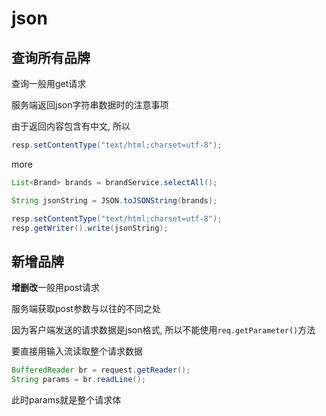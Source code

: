 # json

## 查询所有品牌

查询一般用get请求

服务端返回json字符串数据时的注意事项

由于返回内容包含有中文, 所以

```java
resp.setContentType("text/html;charset=utf-8");
```

more

```java
List<Brand> brands = brandService.selectAll();  

String jsonString = JSON.toJSONString(brands);

resp.setContentType("text/html;charset=utf-8");
resp.getWriter().write(jsonString);
```

## 新增品牌

**增删改**一般用post请求

服务端获取post参数与以往的不同之处

因为客户端发送的请求数据是json格式, 所以不能使用`req.getParameter()`方法

要直接用输入流读取整个请求数据

```java
BufferedReader br = request.getReader();
String params = br.readLine();
```

此时params就是整个请求体
